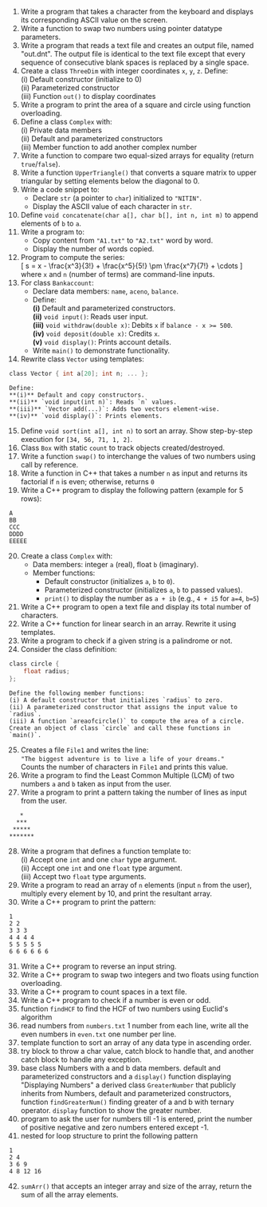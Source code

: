 1. Write a program that takes a character from the keyboard and displays its corresponding ASCII value on the screen.
2. Write a function to swap two numbers using pointer datatype parameters.
3. Write a program that reads a text file and creates an output file, named "out.dnt". The output file is identical to the text file except that every sequence of consecutive blank spaces is replaced by a single space.
4. Create a class `ThreeDim` with integer coordinates `x`, `y`, `z`. Define:  
	(i) Default constructor (initialize to 0)  
	(ii) Parameterized constructor  
	(iii) Function `out()` to display coordinates
5. Write a program to print the area of a square and circle using function overloading.
6. Define a class `Complex` with:  
	(i) Private data members  
	(ii) Default and parameterized constructors  
	(iii) Member function to add another complex number  
7. Write a function to compare two equal-sized arrays for equality (return `true`/`false`).
8. Write a function `UpperTriangle()` that converts a square matrix to upper triangular by setting elements below the diagonal to 0.
9. Write a code snippet to:
	- Declare `str` (a pointer to `char`) initialized to `"NITIN"`.
	- Display the ASCII value of each character in `str`.
10. Define `void concatenate(char a[], char b[], int n, int m)` to append elements of `b` to `a`.
11. Write a program to:
	- Copy content from `"A1.txt"` to `"A2.txt"` word by word.
	- Display the number of words copied.
12. Program to compute the series:  
	[ s = x - \frac{x^3}{3!} + \frac{x^5}{5!} \pm \frac{x^7}{7!} + \cdots ]  
	where `x` and `n` (number of terms) are command-line inputs.
13. For class `Bankaccount`:
	- Declare data members: `name`, `aceno`, `balance`.
	- Define:  
	    **(i)** Default and parameterized constructors.  
	    **(ii)** `void input()`: Reads user input.  
	    **(iii)** `void withdraw(double x)`: Debits `x` if `balance - x >= 500`.  
	    **(iv)** `void deposit(double x)`: Credits `x`.  
	    **(v)** `void display()`: Prints account details.
	- Write `main()` to demonstrate functionality.
14. Rewrite class `Vector` using templates:

```c
class Vector { int a[20]; int n; ... };  
```

	Define:  
	**(i)** Default and copy constructors.  
	**(ii)** `void input(int n)`: Reads `n` values.  
	**(iii)** `Vector add(...)`: Adds two vectors element-wise.  
	**(iv)** `void display()`: Prints elements.
15. Define `void sort(int a[], int n)` to sort an array. Show step-by-step execution for `[34, 56, 71, 1, 2]`.
16. Class `Box` with static `count` to track objects created/destroyed.
17. Write a function `swap()` to interchange the values of two numbers using call by reference. 
18. Write a function in C++ that takes a number `n` as input and returns its factorial if `n` is even; otherwise, returns `0`
19. Write a C++ program to display the following pattern (example for 5 rows):

```
A
BB
CCC
DDDD
EEEEE
```
20. Create a class `Complex` with:
	- Data members: integer `a` (real), float `b` (imaginary).
	- Member functions:
	    - Default constructor (initializes `a`, `b` to `0`).
	    - Parameterized constructor (initializes `a`, `b` to passed values).
	    - `print()` to display the number as `a + ib` (e.g., `4 + i5` for `a=4`, `b=5`)
21. Write a C++ program to open a text file and display its total number of characters.
22. Write a C++ function for linear search in an array. Rewrite it using templates.
23. Write a program to check if a given string is a palindrome or not.
24. Consider the class definition:

```c
class circle {
    float radius;
};
```

	Define the following member functions:  
	(i) A default constructor that initializes `radius` to zero.  
	(ii) A parameterized constructor that assigns the input value to `radius`.  
	(iii) A function `areaofcircle()` to compute the area of a circle.  
	Create an object of class `circle` and call these functions in `main()`.
25. Creates a file `File1` and writes the line:  
	`"The biggest adventure is to live a life of your dreams."`  
	Counts the number of characters in `File1` and prints this value.
26. Write a program to find the Least Common Multiple (LCM) of two numbers `a` and `b` taken as input from the user.
27. Write a program to print a pattern taking the number of lines as input from the user.
```
   *
  ***
 *****
*******
```
28. Write a program that defines a function template to:  
	(i) Accept one `int` and one `char` type argument.  
	(ii) Accept one `int` and one `float` type argument.  
	(iii) Accept two `float` type arguments.
29. Write a program to read an array of `n` elements (input `n` from the user), multiply every element by 10, and print the resultant array.
30. Write a C++ program to print the pattern:

```
1
2 2
3 3 3
4 4 4 4
5 5 5 5 5
6 6 6 6 6 6
```
31. Write a C++ program to reverse an input string.
32. Write a C++ program to swap two integers and two floats using function overloading.
33. Write a C++ program to count spaces in a text file. 
34. Write a C++ program to check if a number is even or odd.
35. function `findHCF` to find the HCF of two numbers using Euclid's algorithm
36. read numbers from `numbers.txt` 1 number from each line, write all the even numbers in `even.txt` one number per line.
37. template function to sort an array of any data type in ascending order.
38. try block to throw a char value, catch block to handle that, and another catch block to handle any exception.
39. base class Numbers with a and b data members. default and parameterized constructors and a `display()` function displaying "Displaying Numbers"
	a derived class `GreaterNumber` that publicly inherits from Numbers, default and parameterized constructors, function `findGreaterNum()` finding greater of a and b with ternary operator. `display` function to show the greater number.
40. program to ask the user for numbers till -1 is entered, print the number of positive negative and zero numbers entered except -1.
41. nested for loop structure to print the following pattern
```
1
2 4
3 6 9
4 8 12 16
```
42. `sumArr()` that accepts an integer array and size of the array, return the sum of all the array elements.